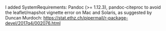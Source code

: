 I added SystemRequirements: Pandoc (>= 1.12.3), pandoc-citeproc 
to avoid the leaflet/mapshot vignette error on Mac and Solaris, 
as suggested by Duncan Murdoch:
https://stat.ethz.ch/pipermail/r-package-devel/2017q4/002076.html

